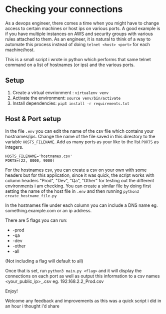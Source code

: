# Checking your connections

As a devops engineer, there comes a time when you might have to change access to certain machines or host ips on various ports. A good example is if you have multiple instances on AWS and security groups with various rules attached to them. As an engineer, it is natural to think of a way to automate this process instead of doing `telnet <host> <port>` for each machine/host.

This is a small script i wrote in python which performs that same telnet command on a list of hostnames (or ips) and the various ports.

## Setup
1. Create a virtual envrionment : `virtualenv venv`
2. Activate the environment: `source venv/bin/activate`
3. Install dependencies: `pip3 install -r requirements.txt`

## Host & Port setup
In the file `.env` you can edit the name of the csv file which contains your hostnames/ips. Change the name of the file saved in this directory to the variable `HOSTS_FILENAME`.
Add as many ports as your like to the list `PORTS` as integers.
```
HOSTS_FILENAME='hostnames.csv'
PORTS=[22, 8000, 9000]
```

For the hostnames csv, you can create a csv on your own with some headers but for this application, since it was quick, the script works with column headers "Prod", "Dev", "Qa", "Other" for testing out the different environments i am checking. You can create a similar file by doing first setting the name of the host file in `.env` and then running `python3 create_hostname_file.py`

In the hostnames file under each column you can include a DNS name eg. something.example.com or an ip address.

There are 5 flags you can run:
- -prod
- -qa
- -dev
- -other
- -all

(Not including a flag will default to all)

Once that is set, run `python3 main.py <flag>` and it will display the connections on each port as well as output this information to a csv names <your_public_ip>_<Environment>.csv eg. 192.168.2.2_Prod.csv

Enjoy!

Welcome any feedback and improvements as this was a quick script i did in an hour i thought i'd share